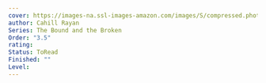 ```yaml
---
cover: https://images-na.ssl-images-amazon.com/images/S/compressed.photo.goodreads.com/books/1692722441i/197002537.jpg
author: Cahill Rayan
Series: The Bound and the Broken
Order: "3.5"
rating: 
Status: ToRead
Finished: ""
Level:
---
```








